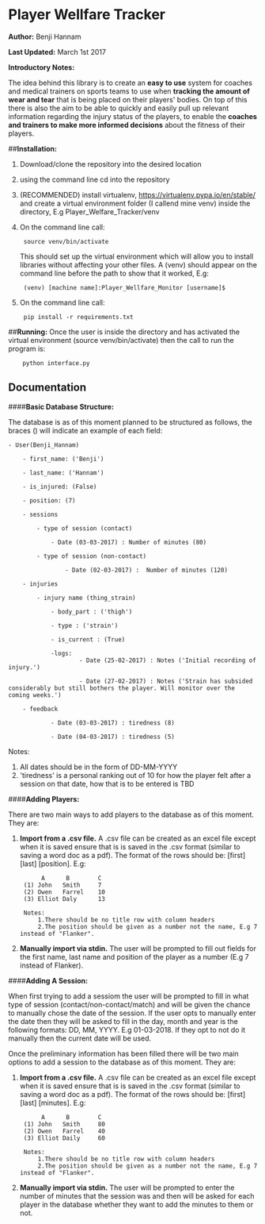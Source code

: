 # **Player Wellfare Tracker**

**Author:** Benji Hannam

**Last Updated:** March 1st 2017

**Introductory Notes:**

The idea behind this library is to create an **easy to use** system for coaches and medical trainers on sports teams to use when **tracking the amount of wear and tear** that is being placed on their players' bodies. On top of this there is also the aim to be able to quickly and easily pull up relevant information regarding the injury status of the players, to enable the **coaches and trainers to make more informed decisions** about the fitness of their players.

##**Installation:**

1. Download/clone the repository into the desired location
2. using the command line cd into the repository
3. (RECOMMENDED) install virtualenv, https://virtualenv.pypa.io/en/stable/ and create a virtual environment folder (I callend mine venv) inside the directory,
   E.g Player_Welfare_Tracker/venv

4. On the command line call:
	
		source venv/bin/activate
   
	This should set up the virtual environment which will allow you to install libraries without affecting your other files. A (venv) should appear on the command line before the path to show that it worked, E.g:

   		(venv) [machine name]:Player_Wellfare_Monitor [username]$

5. On the command line call:
	
		pip install -r requirements.txt

##**Running:**
Once the user is inside the directory and has activated the virtual environment (source venv/bin/activate) then the call to run the program is:

		python interface.py

## **Documentation**

####**Basic Database Structure:**
	
The database is as of this moment planned to be structured as follows, the braces () will indicate an example of each field:

	- User(Benji_Hannam)

		- first_name: ('Benji')

		- last_name: ('Hannam')

		- is_injured: (False)

		- position: (7)

		- sessions

			- type of session (contact)

				- Date (03-03-2017) : Number of minutes (80)

			- type of session (non-contact)

					- Date (02-03-2017) :  Number of minutes (120) 

		- injuries

			- injury name (thing_strain)

				- body_part : ('thigh')

				- type : ('strain')

				- is_current : (True)

				-logs:
						- Date (25-02-2017) : Notes ('Initial recording of injury.')

						- Date (27-02-2017) : Notes ('Strain has subsided considerably but still bothers the player. Will monitor over the coming weeks.')

		- feedback

				- Date (03-03-2017) : tiredness (8)

				- Date (04-03-2017) : tiredness (5)

Notes:
	
1. All dates should be in the form of DD-MM-YYYY
2. 'tiredness' is a personal ranking out of 10 for how the player felt after a session on that date, how that is to be entered is TBD


####**Adding Players:**

There are two main ways to add players to the database as of this moment. They are:

1. **Import from a .csv file.** 
	A .csv file can be created as an excel file except when it is saved ensure that is is saved in the .csv format (similar to saving a word doc as a pdf). The format of the rows should be: [first] [last] [position]. E.g:

		     A      B        C
		(1) John   Smith     7
		(2) Owen   Farrel	 10
		(3) Elliot Daly      13

		Notes:
			1.There should be no title row with column headers
			2.The position should be given as a number not the name, E.g 7 instead of "Flanker".

2. **Manually import via stdin.**
	The user will be prompted to fill out fields for the first name, last name and position of the player as a number (E.g 7 instead of Flanker).



####**Adding A Session:**

When first trying to add a sessiom the user will be prompted to fill in what type of session (contact/non-contact/match) and will be given the chance to manually chose the date of the session. If the user opts to manually enter the date then they will be asked to fill in the day, month and year is the following formats: DD, MM, YYYY. E.g 01-03-2018. If they opt to not do it manually then the current date will be used.

Once the preliminary information has been filled there will be two main options to add a session to the database as of this moment. They are:

1. **Import from a .csv file.** 
A .csv file can be created as an excel file except when it is saved ensure that is is saved in the .csv format (similar to saving a word doc as a pdf). The format of the rows should be: [first] [last] [minutes]. E.g:

		     A      B        C
		(1) John   Smith     80
		(2) Owen   Farrel	 40
		(3) Elliot Daily     60

		Notes:
			1.There should be no title row with column headers
			2.The position should be given as a number not the name, E.g 7 instead of "Flanker".

2. **Manually import via stdin.** 
	The user will be prompted to enter the number of minutes that the session was and then will be asked for each player in the database whether they want to add the minutes to them or not.










